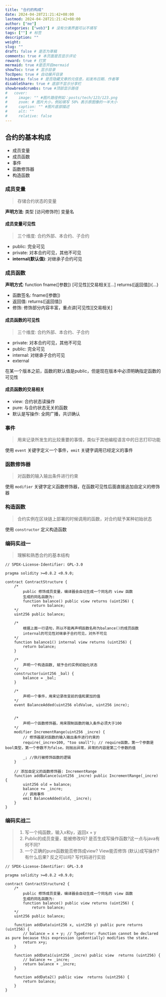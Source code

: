 ```yaml
---
title: "合约的构成"
date: 2024-04-28T21:21:42+08:00
lastmod: 2024-04-28T21:21:42+08:00
author: ["me"]
categories: ["web3"] # 没有分类界面可以不填写
tags: [""] # 标签
description: ""
weight:
slug: ""
draft: false # 是否为草稿
comments: true # 本页面是否显示评论
reward: true # 打赏
mermaid: true #是否开启mermaid
showToc: true # 显示目录
TocOpen: true # 自动展开目录
hidemeta: false # 是否隐藏文章的元信息，如发布日期、作者等
disableShare: true # 底部不显示分享栏
showbreadcrumbs: true #顶部显示路径
#   cover:
#     image: "" #图片路径例如：posts/tech/123/123.png
#     zoom: # 图片大小，例如填写 50% 表示原图像的一半大小
#     caption: "" #图片底部描述
#     alt: ""
#     relative: false
---
```


## 合约的基本构成

- 成员变量
- 成员函数
- 事件
- 函数修饰器
- 构造函数

### 成员变量

> 存储合约状态的变量

**声明方法**: 类型 [访问修饰符] 变量名

#### 成员变量可见性

> 三个维度: 合约外部、本合约、子合约

- public: 完全可见
- private: 对本合约可见，其他不可见
- **internal(默认值)**: 对继承子合约可见

### 成员函数

**声明方式**: function fname([参数]) \[可见性\]\[交易相关\]\[...\]  returns([返回值]){...}

- 函数签名: fname([参数])
- 返回值: returns([返回值])
- 修饰: 修饰部分内容丰富，重点讲\[可见性\]\[交易相关\]

#### 成员函数的可见性

> 三个维度: 合约外部、本合约、子合约

- private: 对本合约可见，其他不可见
- public: 完全可见
- internal: 对继承子合约可见
- external

在某一个版本之前，函数的默认值是public，但是现在版本中必须明确指定函数的可见性

#### 成员函数的交易相关

- view: 合约状态读操作
- pure: 与合约状态无关的函数
- 默认是写操作: 全网广播，共识确认

### 事件

> 用来记录所发生的比较重要的事情，类似于其他编程语言中的日志打印功能

使用 `event` 关键字定义一个事件，`emit` 关键字调用已经定义的事件

### 函数修饰器

> 对函数的输入输出条件进行约束

使用 `modifier` 关键字定义函数修饰器，在函数可见性后面直接追加自定义的修饰器

### 构造函数

> 合约实例在区块链上部署的时候调用的函数，对合约赋予某种初始状态

使用 `constructor` 定义构造函数

### 编码实战一

> 理解和熟悉合约的基本结构

```solidity
// SPDX-License-Identifier: GPL-3.0

pragma solidity >=0.8.2 <0.9.0;

contract ContractStructure {
    /*
        public 修饰成员变量，编译器会自动生成一个同名的 view 函数
        生成的同名函数为:
        function balance() public view returns (uint256) {
            return balance;
    */ 
    uint256 public balance; 

    /*
        根据上面一行语句，所以不能再声明函数名称为balance()的成员函数
        internal的可见性对继承子合约可见，对外不可见
    */ 
    function balance1() internal view returns (uint256) {
        return balance;
    }

    /*
        声明一个构造函数, 赋予合约实例初始化状态
    */
    constructor(uint256 _bal) {
        balance = _bal;
    }

    /*
        声明一个事件，用来记录改变前的值和累加的值
    */
    event BalanceAdded(uint256 oldValue, uint256 incre);


    /*
        声明一个函数修饰器，用来限制函数的输入条件必须大于100
    */
    modifier IncrementRange(uint256 _incre) {
        // 修饰器是对函数的输入输出条件进行约束的
        require(_incre>100, "too small"); // require函数，第一个参数是bool类型，第一个参数不为false，则抛出异常，异常的内容是第二个参数的值

        _; //执行被修饰函数的逻辑
    }

    // 添加自定义的函数修饰器: IncrementRange
    function addBalance(uint256 _incre) public IncrementRange(_incre) {
        uint256 old = balance;
        balance += _incre;
        // 调用事件
        emit BalanceAdded(old, _incre);
    }
}
```

### 编码实战二

> 1. 写一个纯函数，输入x和y，返回x + y
> 2. Public的成员变量，能被修改吗? 是否生成写操作函数?这一点与java有何不同?
> 3. 一个正确的pure函数能否修饰成view? View能否修饰 (默认)成写操作?有什么后果? 反之可以吗? 写代码进行实验

```solidity
// SPDX-License-Identifier: GPL-3.0

pragma solidity >=0.8.2 <0.9.0;

contract ContractStructure2 {
    /*
        public 修饰成员变量，编译器会自动生成一个同名的 view 函数
        生成的同名函数为:
        function balance() public view returns (uint256) {
            return balance;
    */ 
    uint256 public balance; 

    function addData(uint256 x, uint256 y) public pure returns (uint256) {
        // balance = x + y; // TypeError: Function cannot be declared as pure because this expression (potentially) modifies the state.
        return x+y;
    }

    function addData1(uint256 _incre) public view  returns (uint256) {
        // balance += _incre;
        return balance + _incre;
    }

    function addData2() public view  returns (uint256) {
        return balance;
    }
}
```

